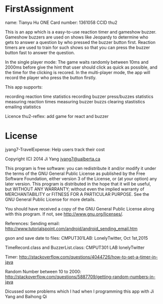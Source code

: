 # FirstAssignment
name: Tianyu Hu ONE Card number: 1361058 CCID thu2

This is an app which is a easy-to-use reaction timer and gameshow buzzer. Gameshow buzzers are used on shows like Jeopardy to determine who gets to answer a question by who pressed the buzzer button first. Reaction timers are used to train for such shows so that you can press the buzzer button fast to answer the question.

In the single player mode: The game waits randomly between 10ms and 2000ms before give the hint that user should click as quick as possible, and the time for the clicking is recored. In the multi-player mode, the app will record the player who press the button firstly.

This app supports:

recording reaction time statistics recording buzzer press/buzzes statistics measuring reaction times measuring buzzer buzzs clearing stastistics emailing statistics

Licence thu2-reflex: add game for react and buzzer

# License

jyang7-TravelExpense: Help users track their cost

Copyright (C) 2014 Ji Yang jyang7@ualberta.ca

This program is free software: you can redistribute it and/or modify
it under the terms of the GNU General Public License as published by
the Free Software Foundation, either version 3 of the License, or
(at your option) any later version.
This program is distributed in the hope that it will be useful,
but WITHOUT ANY WARRANTY; without even the implied warranty of
MERCHANTABILITY or FITNESS FOR A PARTICULAR PURPOSE. See the
GNU General Public License for more details.

You should have received a copy of the GNU General Public License
along with this program. If not, see <http://www.gnu.org/licenses/>.

References:
Sending email:
http://www.tutorialspoint.com/android/android_sending_email.htm

gson and save date to files: CMPUT301LAB: LonelyTwitter, Oct 1st,2015

TimeRecord.class and BuzzerList.class:
CMPUT301 LAB lonelyTwitter

Timer:
http://stackoverflow.com/questions/4044726/how-to-set-a-timer-in-java

Random Number between 10 to 2000:
http://stackoverflow.com/questions/5887709/getting-random-numbers-in-java

Dicussed some problems which I had when I programming this app with Ji Yang and Baihong Qi

